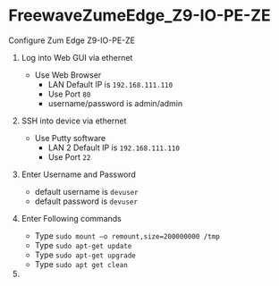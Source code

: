 # FreewaveZumeEdge_Z9-IO-PE-ZE
Configure Zum Edge Z9-IO-PE-ZE
1. Log into Web GUI via ethernet
   - Use Web Browser
     - LAN Default IP is `192.168.111.110`
     - Use Port `80`
     - username/password is admin/admin
    
1. SSH into device via ethernet
   - Use Putty software
     - LAN 2 Default IP is `192.168.111.110`
     - Use Port `22`

2. Enter Username and Password
   - default username is `devuser`
   - default password is `devuser`

3. Enter Following commands
   - Type `sudo mount –o remount,size=200000000 /tmp`
   - Type `sudo apt-get update`
   - Type `sudo apt-get upgrade`
   - Type `sudo apt get clean`
     
5. 
